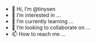 - 👋 Hi, I’m @tinysen
- 👀 I’m interested in ...
- 🌱 I’m currently learning ...
- 💞️ I’m looking to collaborate on ...
- 📫 How to reach me ...

<!---
tinysen/tinysen is a ✨ special ✨ repository because its `README.md` (this file) appears on your GitHub profile.
You can click the Preview link to take a look at your changes.
--->
